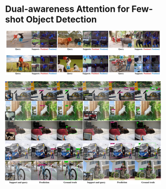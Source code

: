 # Dual-awareness Attention for Few-shot Object Detection

![alt text](http://github.com/Tung-I/DAnA_FSOD/blob/main/attention_visualization.jpg?raw=true)



![alt text](http://github.com/Tung-I/DAnA_FSOD/blob/main/prediction.jpg?raw=true)
